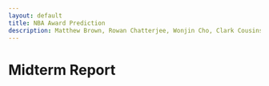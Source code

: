 ```yaml
---
layout: default
title: NBA Award Prediction
description: Matthew Brown, Rowan Chatterjee, Wonjin Cho, Clark Cousins
---
```


# Midterm Report